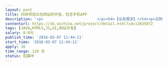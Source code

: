 ```yaml
---                
layout: post       
title: 科研项目众包网站的开发，包含手机APP           
description: '<p>                        </p><h4>【业务需求】</h4><p>见附件《需求说明书》，时间仓促，写的不好。有不懂明白的地方请留言或者私信。有不合理的地方也请提出来，谢谢。<br><br><span style="color: rgb(51, 51, 51); font-size: 14px;">《需求说明书》</span>会在3月8日 17:30前更新到新的版本。</p><h4>【人员要求】</h4><p>后端开发：精通JAVA网站开发，熟悉JAVA流行框架的使用；</p><p><span style="color: rgb(51, 51, 51); font-size: 14px;">前端</span>设计：具有3年以上网站设计经验，有相关案例参考；</p><p><span style="color: rgb(51, 51, 51); font-size: 14px;">前端<span style="color: rgb(51, 51, 51); font-size: 14px;">开发：</span>精通HTML5网站前端，熟练使用JS；</span><br></p><p><span style="color: rgb(51, 51, 51); font-size: 14px;">APP</span><span style="color: rgb(51, 51, 51); font-size: 14px;">设计：具有2年以上移动端UI设计经验，有相关案例参考；</span><br></p><p>APP开发：精通Andriod、IOS 的APP开发，有完成过大型项目的经验，有相关案例参考；</p><h4>【交付要求】</h4><p>《网站源码》，<span style="font-size: 0.875rem;">《运行环境部署说明书》，</span><span style="font-size: 0.875rem;">《网站操作教程》</span></p><p>提供一年期的售后服务，修正源码BUG，不涉及功能变更，如果有功能上的变动，可以适当收费二次开发；</p><p><b>【合同事项】</b><br>通用的软件开发合同，352付款，甲方知识产权。</p><p>                    </p>'     
contenturl: https://zb.oschina.net/project/detail.html?id=11035072      
tags: [JAVA,HTML5,JS,UI,网站开发]            
salary: 0-0元          
publish_time: '2016-03-07 11:44:11'         
start_time: '2016-03-07 11:44:11'           
apply: 16                   
time_range: 120 天              
status: 招募中                  
---                 
```

